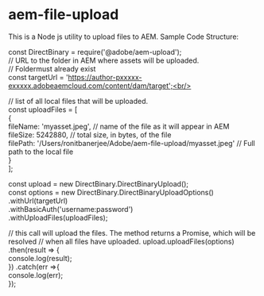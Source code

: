 # aem-file-upload

This is a Node js utility to upload files to AEM.
Sample Code Structure:


const DirectBinary = require('@adobe/aem-upload'); <br/>
// URL to the folder in AEM where assets will be uploaded.<br/>
// Foldermust already exist <br/>
const targetUrl = 'https://author-pxxxxx-exxxxx.adobeaemcloud.com/content/dam/target';<br/>

// list of all local files that will be uploaded.<br/>
const uploadFiles = [<br/>
    {<br/>
        fileName: 'myasset.jpeg', // name of the file as it will appear in AEM<br/>
        fileSize: 5242880, // total size, in bytes, of the file<br/>
        filePath: '/Users/ronitbanerjee/Adobe/aem-file-upload/myasset.jpeg' // Full path to the local file<br/>
    }<br/>
];<br/>

const upload = new DirectBinary.DirectBinaryUpload();<br/>
const options = new DirectBinary.DirectBinaryUploadOptions()<br/>
    .withUrl(targetUrl)<br/>
    .withBasicAuth('username:password')<br/>
    .withUploadFiles(uploadFiles);<br/>

// this call will upload the files. The method returns a Promise, which will be resolved
// when all files have uploaded.
upload.uploadFiles(options)<br/>
    .then(result => {<br/>
        console.log(result);<br/>
     })
    .catch(err =>{ <br/>
      console.log(err); <br/>
      }); <br/>
      

    
